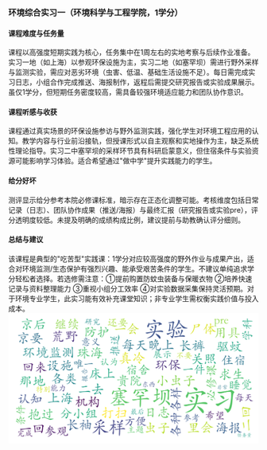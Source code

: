 ### 环境综合实习一（环境科学与工程学院，1学分）

#### 课程难度与任务量  
课程以高强度短期实践为核心，任务集中在1周左右的实地考察与后续作业准备。实习一地（如上海）以参观环保设施为主，实习二地（如塞罕坝）需进行野外采样与监测实验，需应对恶劣环境（虫害、低温、基础生活设施不足）。每日需完成实习日志，小组合作完成推送、海报制作，返程后需提交研究报告或实验成果展示。虽仅1学分，但短期任务密度较高，需具备较强环境适应能力和团队协作意识。

#### 课程听感与收获  
课程通过真实场景的环保设施参访与野外监测实践，强化学生对环境工程应用的认知。教学内容与行业前沿接轨，但授课形式以自主观察和实地操作为主，缺乏系统性理论指导。实习二中塞罕坝的采样环节具有科研启蒙意义，但住宿条件与实验资源可能影响学习体验。适合希望通过"做中学"提升实践能力的学生。

#### 给分好坏  
测评显示给分参考本院必修课标准，暗示存在正态化调整可能。考核维度包括日常记录（日志）、团队协作成果（推送/海报）与最终汇报（研究报告或实验pre），评分透明度较低。未提及明确的成绩构成比例，建议提前与助教确认评分细则。

#### 总结与建议  
该课程是典型的"吃苦型"实践课：1学分对应较高强度的野外作业与成果产出，适合对环境监测/生态保护有强烈兴趣、能承受艰苦条件的学生。不建议单纯追求学分轻松者选择。若选修需注意：①提前购置防蚊虫装备与保暖衣物 ②培养快速记录与资料整理能力 ③重视小组分工效率 ④对实验数据采集保持灵活预期。对于环境专业学生，此实习能有效补充课堂知识；非专业学生需权衡实践价值与投入成本。
![wordcloud](wordcloud.png)